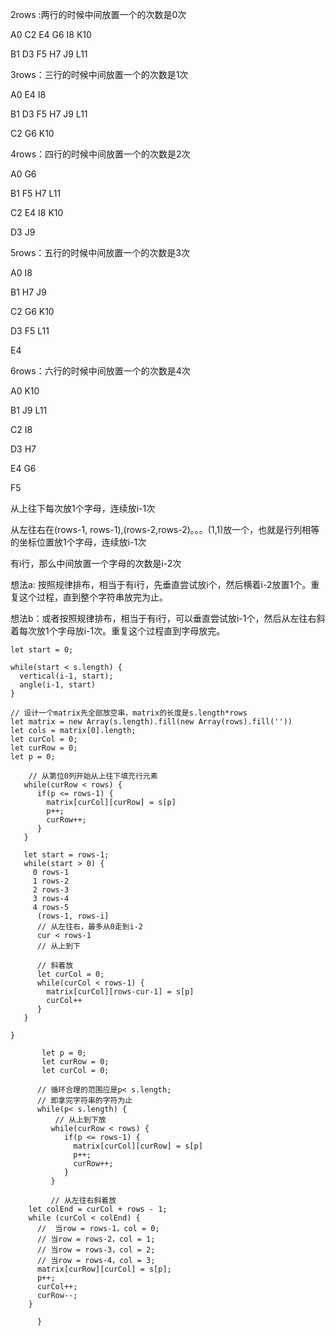 2rows :两行的时候中间放置一个的次数是0次

A0       C2        E4        G6        I8        K10

B1       D3       F5         H7        J9        L11



3rows：三行的时候中间放置一个的次数是1次

A0                  E4                      I8

B1      D3       F5          H7       J9         L11

C2                 G6                      K10



4rows：四行的时候中间放置一个的次数是2次

A0                                G6                   

B1                  F5          H7                  L11

C2       E4                      I8      K10

D3                                J9



5rows：五行的时候中间放置一个的次数是3次

A0                                           I8

B1                               H7       J9

C2                 G6                    K10

D3     F5                                L11

E4



6rows：六行的时候中间放置一个的次数是4次

A0                                                 K10

B1                                         J9      L11

C2                               I8      

D3                H7

E4     G6

F5





从上往下每次放1个字母，连续放i-1次

从左往右在(rows-1, rows-1),(rows-2,rows-2)。。。(1,1)放一个，也就是行列相等的坐标位置放1个字母，连续放i-1次



有i行，那么中间放置一个字母的次数是i-2次

想法a: 按照规律排布，相当于有i行，先垂直尝试放i个，然后横着i-2放置1个。重复这个过程，直到整个字符串放完为止。

想法b：或者按照规律排布，相当于有i行，可以垂直尝试放i-1个，然后从左往右斜着每次放1个字母放i-1次。重复这个过程直到字母放完。

```
let start = 0;

while(start < s.length) {
  vertical(i-1, start);
  angle(i-1, start)
}

// 设计一个matrix先全部放空串，matrix的长度是s.length*rows
let matrix = new Array(s.length).fill(new Array(rows).fill(''))
let cols = matrix[0].length;
let curCol = 0;
let curRow = 0;
let p = 0;
	
	// 从第位0列开始从上往下填充行元素
   while(curRow < rows) {
      if(p <= rows-1) {
        matrix[curCol][curRow] = s[p]
        p++;
        curRow++;
      }
   }
   
   let start = rows-1;
   while(start > 0) {
     0 rows-1
     1 rows-2
     2 rows-3
     3 rows-4
     4 rows-5
      (rows-1, rows-i]
      // 从左往右，最多从0走到i-2
      cur < rows-1
      // 从上到下
      	
      // 斜着放
      let curCol = 0;
      while(curCol < rows-1) {
        matrix[curCol][rows-cur-1] = s[p]
        curCol++
      }
   }

}

       let p = 0;
       let curRow = 0;
       let curCol = 0;
   
      // 循环合理的范围应是p< s.length;
      // 即拿完字符串的字符为止
      while(p< s.length) {
          // 从上到下放
         while(curRow < rows) {
            if(p <= rows-1) {
              matrix[curCol][curRow] = s[p]
              p++;
              curRow++;
            }
         }

         // 从左往右斜着放
    let colEnd = curCol + rows - 1;
    while (curCol < colEnd) {
      //  当row = rows-1，col = 0;
      // 当row = rows-2，col = 1;
      // 当row = rows-3，col = 2;
      // 当row = rows-4，col = 3;
      matrix[curRow][curCol] = s[p];
      p++;
      curCol++;
      curRow--;
    }
  
      }
```

